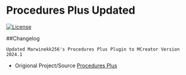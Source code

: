# Procedures Plus Updated

[![License](https://img.shields.io/badge/License-MIT-blue.svg)](https://github.com/chicken647/procedureplusfork/blob/master/LICENSE)

##Changelog
```
Updated Marwinekk256's Procedures Plus Plugin to MCreator Version 2024.1
```

* Origional Project/Source 
[Procedures Plus](https://mcreator.net/plugin/95170/procedures-plus-forge-1165-1182-1192)